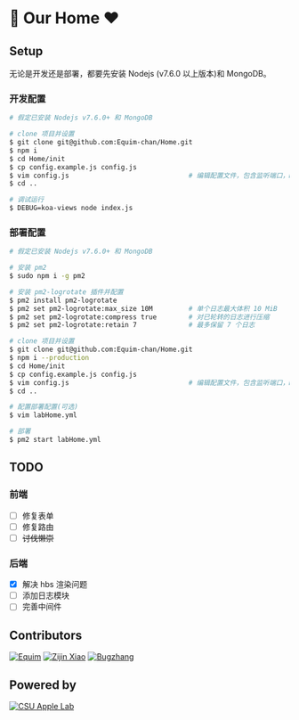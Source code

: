 # :apple: Our Home :heart:
## Setup
无论是开发还是部署，都要先安装 Nodejs (v7.6.0 以上版本)和 MongoDB。

### 开发配置
``` bash
# 假定已安装 Nodejs v7.6.0+ 和 MongoDB

# clone 项目并设置
$ git clone git@github.com:Equim-chan/Home.git
$ npm i
$ cd Home/init
$ cp config.example.js config.js
$ vim config.js                              # 编辑配置文件，包含监听端口，MongoDB 端口及其用户验证等
$ cd ..

# 调试运行
$ DEBUG=koa-views node index.js
```

### 部署配置
``` bash
# 假定已安装 Nodejs v7.6.0+ 和 MongoDB

# 安装 pm2
$ sudo npm i -g pm2

# 安装 pm2-logrotate 插件并配置
$ pm2 install pm2-logrotate
$ pm2 set pm2-logrotate:max_size 10M         # 单个日志最大体积 10 MiB
$ pm2 set pm2-logrotate:compress true        # 对已轮转的日志进行压缩
$ pm2 set pm2-logrotate:retain 7             # 最多保留 7 个日志

# clone 项目并设置
$ git clone git@github.com:Equim-chan/Home.git
$ npm i --production
$ cd Home/init
$ cp config.example.js config.js
$ vim config.js                              # 编辑配置文件，包含监听端口，MongoDB 端口及其用户验证等
$ cd ..

# 配置部署配置(可选)
$ vim labHome.yml

# 部署
$ pm2 start labHome.yml
```

## TODO
### 前端
* [ ] 修复表单
* [ ] 修复路由
* [ ] ~~讨伐懒崇~~

### 后端
* [x] 解决 hbs 渲染问题
* [ ] 添加日志模块
* [ ] 完善中间件

## Contributors
[![Equim](https://avatars3.githubusercontent.com/u/17795845?v=3&s=100 "Equim")](https://github.com/Equim-chan)
[![Zijin Xiao](https://avatars3.githubusercontent.com/u/4846135?v=3&s=100 "Zijin Xiao")](https://github.com/jxpxxzj)
[![Bugzhang](https://avatars2.githubusercontent.com/u/9525158?v=3&s=100 "Bugzhang")](https://github.com/rhythm1995)

## Powered by
[![CSU Apple Lab](https://avatars1.githubusercontent.com/u/23062358?v=3&s=100 "CSU Apple Lab")](https://github.com/CSU-Apple-Lab)
